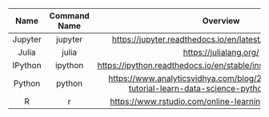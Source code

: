 | Name | Command Name | Overview | Further Reading
| :--: |:------------:|:--------:|:--------------:
| Jupyter | jupyter | https://jupyter.readthedocs.io/en/latest/install.html#install |
| Julia | julia | https://julialang.org/ | http://ucidatascienceinitiative.github.io/IntroToJulia/ |
| IPython | ipython | https://ipython.readthedocs.io/en/stable/install/kernel_install.html |
| Python | python | https://www.analyticsvidhya.com/blog/2016/01/complete-tutorial-learn-data-science-python-scratch-2/ |
| R     | r | https://www.rstudio.com/online-learning/#r-programming |
